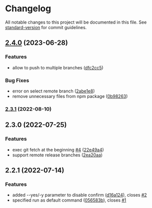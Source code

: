 # Changelog

All notable changes to this project will be documented in this file. See [standard-version](https://github.com/conventional-changelog/standard-version) for commit guidelines.

## [2.4.0](https://github.com/xpl0t/ezci/compare/v2.3.1...v2.4.0) (2023-06-28)


### Features

* allow to push to multiple branches ([dfc2cc5](https://github.com/xpl0t/ezci/commit/dfc2cc58cb44e75b5b08df38cf808d1845fb2688))


### Bug Fixes

* error on select remote branch ([2abe1e8](https://github.com/xpl0t/ezci/commit/2abe1e88c9e7a49b89fd2627d3799b67b4493c47))
* remove unnecessary files from npm package ([0b98263](https://github.com/xpl0t/ezci/commit/0b9826346a15ec2e5528543f0c333082c3f5bac8))

### [2.3.1](https://github.com/xpl0t/ezci/compare/v2.3.0...v2.3.1) (2022-08-10)

## 2.3.0 (2022-07-25)


### Features

* exec git fetch at the beginning [#4](https://github.com/xpl0t/ezci/issues/4) ([22e49a4](https://github.com/xpl0t/ezci/commit/22e49a4f8f647239fe3d5639deafa8a02a5a5ff7))
* support remote release branches ([2ea20aa](https://github.com/xpl0t/ezci/commit/2ea20aaf9adccb309bb0430c1cf8abfe68edd489))

## 2.2.1 (2022-07-14)


### Features

* added --yes/-y parameter to disable confirm ([d16a124](https://github.com/xpl0t/ezci/commit/d16a12480d0d2948e57af3dfe87788d9c8c06556)), closes [#2](https://github.com/xpl0t/ezci/issues/2)
* specified run as default command ([056583b](https://github.com/xpl0t/ezci/commit/056583bec7591acbd163a1ec8c5f3db7808c4a8f)), closes [#1](https://github.com/xpl0t/ezci/issues/1)
